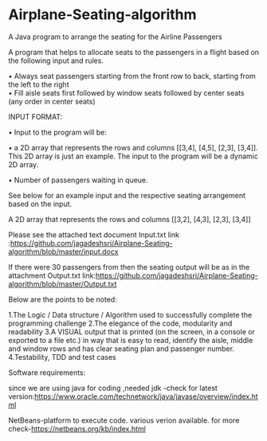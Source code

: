 # Airplane-Seating-algorithm
A Java program to arrange the seating for the Airline Passengers

A program that helps to allocate seats to the passengers in a flight based on the following input and rules.

• Always seat passengers starting from the front row to back,
starting from the left to the right                                                    
• Fill aisle seats first followed by window seats followed by center
seats (any order in center seats)

INPUT FORMAT:

• Input to the program will be:

• a 2D array that represents the rows and columns [[3,4], [4,5], [2,3], [3,4]]. This 2D array is just an example. The input to the program will be a dynamic 2D array. 

• Number of passengers waiting in queue.

See below for an example input and the respective seating arrangement based on the input.

A 2D array that represents the rows and columns [[3,2], [4,3], [2,3], [3,4]] 

Please see the attached text document Input.txt
link :https://github.com/jagadeshsri/Airplane-Seating-algorithm/blob/master/input.docx
 
If there were 30 passengers from then the seating output will be as in the attachment Output.txt
 link:https://github.com/jagadeshsri/Airplane-Seating-algorithm/blob/master/Output.txt



Below are the points to be noted:

1.The Logic / Data structure / Algorithm used to successfully complete the programming challenge
2.The elegance of the code, modularity and readability
3.A VISUAL output that is printed (on the screen, in a console or exported to a file etc.) in way that is easy to read, identify the aisle, middle and window rows and has clear seating plan and passenger number.
4.Testability, TDD and test cases

Software requirements:
 
since we are using java for coding ,needed jdk 
-check for latest version:https://www.oracle.com/technetwork/java/javase/overview/index.html
 
 NetBeans-platform to execute code.
 various verion available.
 for more check-https://netbeans.org/kb/index.html
 
 



  
